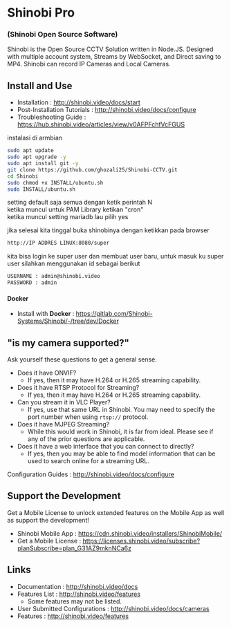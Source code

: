 # Shinobi Pro
### (Shinobi Open Source Software)

Shinobi is the Open Source CCTV Solution written in Node.JS. Designed with multiple account system, Streams by WebSocket, and Direct saving to MP4. Shinobi can record IP Cameras and Local Cameras.

## Install and Use

- Installation : http://shinobi.video/docs/start
- Post-Installation Tutorials : http://shinobi.video/docs/configure
- Troubleshooting Guide : https://hub.shinobi.video/articles/view/v0AFPFchfVcFGUS

instalasi di armbian
```bash
sudo apt update
sudo apt upgrade -y
sudo apt install git -y
git clone https://github.com/ghozali25/Shinobi-CCTV.git
cd Shinobi
sudo chmod +x INSTALL/ubuntu.sh
sudo INSTALL/ubuntu.sh
```

setting default saja semua dengan ketik perintah N <br>
ketika muncul untuk PAM Library ketikan "cron"<br>
ketika muncul setting mariadb lau pilih yes

jika selesai kita tinggal buka shinobinya dengan ketikkan pada browser
```bash
http://IP ADDRES LINUX:8080/super
```
kita bisa login ke super user dan membuat user baru, untuk masuk ku super user silahkan menggunakan id sebagai berikut
```bash
USERNAME : admin@shinobi.video
PASSWORD : admin
```


#### Docker
- Install with **Docker** : https://gitlab.com/Shinobi-Systems/Shinobi/-/tree/dev/Docker

## "is my camera supported?"

Ask yourself these questions to get a general sense.

- Does it have ONVIF?
    - If yes, then it may have H.264 or H.265 streaming capability.
- Does it have RTSP Protocol for Streaming?
    - If yes, then it may have H.264 or H.265 streaming capability.
- Can you stream it in VLC Player?
    - If yes, use that same URL in Shinobi. You may need to specify the port number when using `rtsp://` protocol.
- Does it have MJPEG Streaming?
    - While this would work in Shinobi, it is far from ideal. Please see if any of the prior questions are applicable.
- Does it have a web interface that you can connect to directly?
    - If yes, then you may be able to find model information that can be used to search online for a streaming URL.

Configuration Guides : http://shinobi.video/docs/configure

## Support the Development
Get a Mobile License to unlock extended features on the Mobile App as well as support the development!
- Shinobi Mobile App : https://cdn.shinobi.video/installers/ShinobiMobile/
- Get a Mobile License : https://licenses.shinobi.video/subscribe?planSubscribe=plan_G31AZ9mknNCa6z

## Links
- Documentation : http://shinobi.video/docs
- Features List : http://shinobi.video/features
    - Some features may not be listed.
- User Submitted Configurations : http://shinobi.video/docs/cameras
- Features : http://shinobi.video/features
